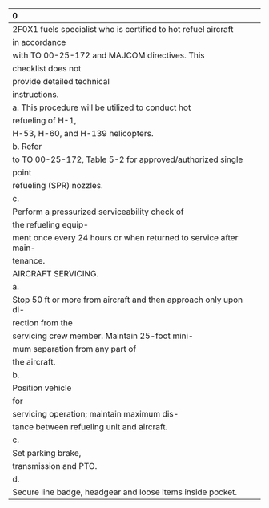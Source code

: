 | 0                                                                |
|:-----------------------------------------------------------------|
| 2F0X1 fuels specialist who is certified to hot refuel aircraft   |
| in accordance                                                    |
| with TO 00-25-172 and MAJCOM directives. This                    |
| checklist does not                                               |
| provide detailed technical                                       |
| instructions.                                                    |
| a. This procedure will be utilized to conduct hot                |
| refueling of H-1,                                                |
| H-53, H-60, and H-139 helicopters.                               |
| b. Refer                                                         |
| to TO 00-25-172, Table 5-2 for approved/authorized single        |
| point                                                            |
| refueling (SPR) nozzles.                                         |
| c.                                                               |
| Perform a pressurized serviceability check of                    |
| the refueling equip-                                             |
| ment once every 24 hours or when returned to service after main- |
| tenance.                                                         |
| AIRCRAFT SERVICING.                                              |
| a.                                                               |
| Stop 50 ft or more from aircraft and then approach only upon di- |
| rection from the                                                 |
| servicing crew member. Maintain 25-foot mini-                    |
| mum separation from any part of                                  |
| the aircraft.                                                    |
| b.                                                               |
| Position vehicle                                                 |
| for                                                              |
| servicing operation; maintain maximum dis-                       |
| tance between refueling unit and aircraft.                       |
| c.                                                               |
| Set parking brake,                                               |
| transmission and PTO.                                            |
| d.                                                               |
| Secure line badge, headgear and loose items inside pocket.       |